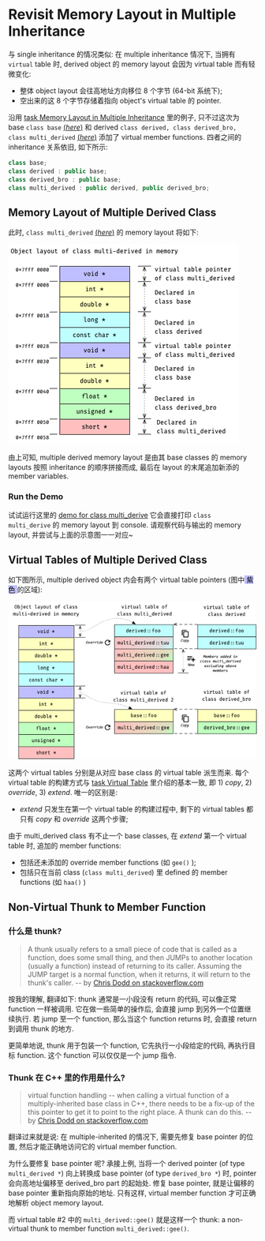 # Revisit Memory Layout in Multiple Inheritance

与 single inheritance 的情况类似:
在 multiple inheritance 情况下, 当拥有 `virtual` table 时, derived object 的 memory layout 会因为 virtual table 而有轻微变化:
- 整体 object layout 会往高地址方向移位 8 个字节 (64-bit 系统下);
- 空出来的这 8 个字节存储着指向 object's virtual table 的 pointer.

沿用
[task Memory Layout in Multiple Inheritance](course://Classes/Inheritance/Multiple_Inheritance_Memory_Layout)
里的例子, 只不过这次为 base `class base`
[(*here*)](psi_element://__only_for_anchor_used__memory_layout_multi_base_with_vtable)
和 derived `class derived, class derived_bro, class multi_derived`
[(*here*)](psi_element://__only_for_anchor_used__memory_layout_multi_derived_with_vtable)
添加了 virtual member functions.
四者之间的 inheritance 关系依旧, 如下所示:
```c++
class base;
class derived : public base;
class derived_bro : public base;
class multi_derived : public derived, public derived_bro;
```

## Memory Layout of Multiple Derived Class

此时, `class multi_derived`
[(*here*)](psi_element://__only_for_anchor_used__memory_layout_multi_derived_with_vtable)
的 memory layout 将如下:

![Object Layout of class derived with vtable](pics/multi_derived_vtable.png)

由上可知, multiple derived memory layout 是由其 base classes 的 memory layouts 按照 inheritance 的顺序拼接而成, 
最后在 layout 的末尾追加新添的 member variables.

### Run the Demo

试试运行这里的
[demo for class multi_derive](psi_element://RevisitMultipleInheritanceMemoryLayout_MultiDerivedMemoryLayout_Test)
它会直接打印 `class multi_derive` 的 memory layout 到 console.
请观察代码与输出的 memory layout, 并尝试与上面的示意图一一对应~

## Virtual Tables of Multiple Derived Class

如下图所示, multiple derived object 内会有两个 virtual table pointers (图中<span style="background: #bfbfff; color: black"> 紫色 </span>的区域):

![Virtual Tables of class derived with vtable](pics/multi_derived_vtable_link.png)

这两个 virtual tables 分别是从对应 base class 的 virtual table 派生而来.
每个 virtual table 的构建方式与 
[task Virtual Table](course://Classes/Polymorphic/Virtual_Table) 里介绍的基本一致, 即 1) *copy*, 2) *override*, 3) *extend*.
唯一的区别是:
- *extend* 只发生在第一个 virtual table 的构建过程中, 剩下的 virtual tables 都只有 *copy* 和 *override* 这两个步骤;

由于 multi_derived class 有不止一个 base classes, 在 *extend* 第一个 virtual table 时, 追加的 member functions:
  - 包括还未添加的 override member functions (如 `gee()` );
  - 包括只在当前 class (`class multi_derived`) 里 defined 的 member functions (如 `haa()` )

## Non-Virtual Thunk to Member Function

### 什么是 thunk?

> A thunk usually refers to a small piece of code that is called as a function, does some small thing,
> and then JUMPs to another location (usually a function) instead of returning to its caller. Assuming
> the JUMP target is a normal function, when it returns, it will return to the thunk's caller.
> -- by [Chris Dodd on stackoverflow.com](https://stackoverflow.com/a/2641975/11192045)

按我的理解, 翻译如下: 
thunk 通常是一小段没有 return 的代码, 可以像正常 function 一样被调用. 
它在做一些简单的操作后, 会直接 jump 到另外一个位置继续执行.
若 jump 至一个 function, 那么当这个 function returns 时, 会直接 return 到调用 thunk 的地方.

更简单地说, thunk 用于包装一个 function, 它先执行一小段给定的代码, 再执行目标 function.
这个 function 可以仅仅是一个 jump 指令.

### Thunk 在 C++ 里的作用是什么?

> virtual function handling -- when calling a virtual function of a multiply-inherited base class 
> in C++, there needs to be a fix-up of the this pointer to get it to point to the right place. 
> A thunk can do this.
> -- by [Chris Dodd on stackoverflow.com](https://stackoverflow.com/a/2641975/11192045)

翻译过来就是说: 在 multiple-inherited 的情况下, 需要先修复 base pointer 的位置, 然后才能正确地访问它的 virtual member function.

为什么要修复 base pointer 呢?
承接上例, 当将一个 derived pointer (of type `multi_derived *`) 向上转换成 base pointer (of type `derived_bro *`) 时, pointer 会向高地址偏移至 derived_bro part 的起始处.
修复 base pointer, 就是让偏移的 base pointer 重新指向原始的地址.
只有这样, virtual member function 才可正确地解析 object memory layout.

而 virtual table #2 中的 `multi_derived::gee()` 就是这样一个 thunk: a non-virtual thunk to member function `multi_derived::gee()`. 
